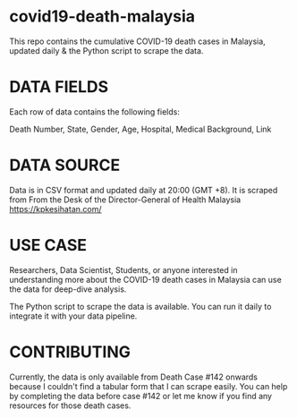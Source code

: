# covid19-death-malaysia

This repo contains the cumulative COVID-19 death cases in Malaysia, updated daily & the Python script to scrape the data.


# DATA FIELDS

Each row of data contains the following fields: 

Death Number, State, Gender, Age, Hospital, Medical Background, Link


# DATA SOURCE

Data is in CSV format and updated daily at 20:00 (GMT +8). It is scraped from From the Desk of the Director-General of Health Malaysia https://kpkesihatan.com/


# USE CASE

Researchers, Data Scientist, Students, or anyone interested in understanding more about the COVID-19 death cases in Malaysia can use the data for deep-dive analysis.

The Python script to scrape the data is available. You can run it daily to integrate it with your data pipeline.

# CONTRIBUTING

Currently, the data is only available from Death Case #142 onwards because I couldn't find a tabular form that I can scrape easily. You can help by completing the data before case #142 or let me know if you find any resources for those death cases. 


